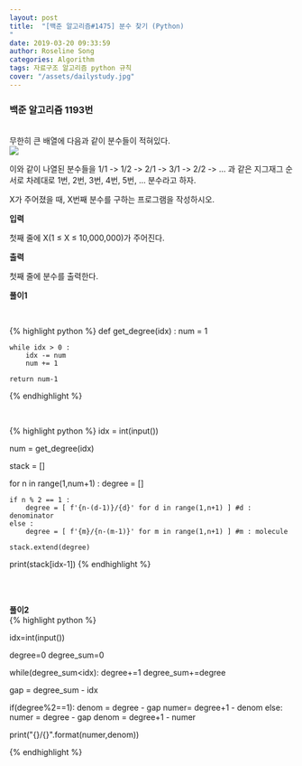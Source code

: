 ```yaml
---
layout: post
title:  "[백준 알고리즘#1475] 분수 찾기 (Python)
"
date: 2019-03-20 09:33:59
author: Roseline Song
categories: Algorithm
tags: 자료구조 알고리즘 python 규칙
cover: "/assets/dailystudy.jpg"
---
```


### 백준 알고리즘 1193번
<br>
무한히 큰 배열에 다음과 같이 분수들이 적혀있다.

<br>

<img src="https://postfiles.pstatic.net/MjAxOTAzMjBfMjMg/MDAxNTUzMDQ2NjMwMTkx.Yj34Gk1IQIUw7pgYKnhb3U8lSbcY5ZECcOkDL23addQg.AmDBM5U_vubKLGuC2Tn_IDwl-uXzB2OeAg7Pj8qWjyog.PNG.guseod24/table.PNG?type=w966">

<br>

이와 같이 나열된 분수들을 1/1 -> 1/2 -> 2/1 -> 3/1 -> 2/2 -> … 과 같은 지그재그 순서로 차례대로 1번, 2번, 3번, 4번, 5번, … 분수라고 하자.

X가 주어졌을 때, X번째 분수를 구하는 프로그램을 작성하시오.
<br>

**입력**

첫째 줄에 X(1 ≤ X ≤ 10,000,000)가 주어진다.

**출력**

첫째 줄에 분수를 출력한다.
<br>





**풀이1**

<br>

{% highlight python %}
def get_degree(idx) :
    num = 1

    while idx > 0 :
        idx -= num
        num += 1 

    return num-1

{% endhighlight %}

<br>

{% highlight python %}
idx = int(input())

num = get_degree(idx)

stack = []

for n in range(1,num+1) :
    degree = []

    if n % 2 == 1 :
        degree = [ f'{n-(d-1)}/{d}' for d in range(1,n+1) ] #d : denominator
    else : 
        degree = [ f'{m}/{n-(m-1)}' for m in range(1,n+1) ] #m : molecule 
        
    stack.extend(degree)

print(stack[idx-1])
{% endhighlight %}

<br>
<br>



**풀이2**
<br>
{% highlight python %}

idx=int(input())

degree=0
degree_sum=0

while(degree_sum<idx):
    degree+=1
    degree_sum+=degree

gap = degree_sum - idx

if(degree%2==1):
    denom = degree - gap
    numer= degree+1 - denom
else:
    numer = degree - gap
    denom = degree+1 - numer
    
print("{}/{}".format(numer,denom))

{% endhighlight %}




